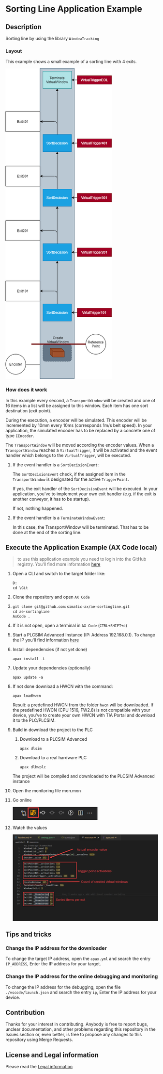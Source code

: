 # Sorting Line Application Example

## Description
Sorting line by using the library `WindowTracking` 

### Layout

This example shows a small example of a sorting line with 4 exits.

![](./doc/linelayout.png)
### How does it work

In this example every second, a `TransportWindow` will be created and one of 16 items in a list will be assigned to this window. Each item has one sort destination (exit point).

During the execution, a encoder will be simulated. This encoder will be incremented by 10mm every 10ms (corresponds 1m/s belt speed). In your application, the simulated encoder has to be replaced by a concrete one of type `IEncoder`.

The `TransportWindow` will be moved according the encoder values. When a `TransportWindow` reaches a `VirtualTrigger`, it will be activated and the event handler which belongs to the `VirtualTrigger`, will be executed.

1. If the event handler is a `SortDecisionEvent`:
    
    The `SortDecisionEvent` check, if the assigned item in the `TransportWindow` is designated for the active `TriggerPoint`.
    
    If yes, the exit handler of the `SortDecisionEvent` will be executed. In your application, you've to implement your own exit handler (e.g. if the exit is another conveyor, it has to be startup).

    If not, nothing happened. 

1. If the event handler is a `TerminateWindowEvent`: 

    In this case, the TransportWindow will be terminated. That has to be done at the end of the sorting line. 


## Execute the Application Example (AX Code local)

> to use this application example you need to login into the GitHub registry. You'll find more information [here](https://github.com/simatic-ax/.github/blob/main/doc/personalaccesstoken.md) 

1. Open a CLI and switch to the target folder like:
      ```cli
      D:
      cd \Git
      ```
1. Clone the repository and open `AX Code`

1. 
      ```
      git clone git@github.com:simatic-ax/ae-sortingline.git
      cd ae-sortingline 
      AxCode .
      ```
1. If it is not open, open a terminal in `AX Code` (`CTRL+SHIFT+ö`)
   
1. Start a PLCSIM Advanced Instance (IP: Address 192.168.0.1). To change the IP you'll find information [here](#tips-and-tricks)

1. Install dependencies (if not yet done)
   
   ```cli
   apax install -L
   ```
1. Update your dependencies (optionally)

   ```cli
   apax update -a
   ```

1. If not done download a HWCN with the command:
   
   ```cli
   apax loadhwcn
   ```

   Result: a predefined HWCN from the folder `hwcn` will be downloaded. If the predefined HWCN (CPU 1516, FW2.8) is not compatible with your device, you've to create your own HWCN with TIA Portal and download it to the PLC/PLCSIM.

1. Build in download the project to the PLC
   
   1. Download to a PLCSIM Advanced
   
         ```cli
         apax dlsim
         ```

    1. Download to a real hardware PLC

         ```cli
         apax dlhwplc
         ```

   The project will be compiled and downloaded to the PLCSIM Advanced instance
   
1. Open the monitoring file mon.mon

1. Go online

    ![](doc/goonline.png)

1. Watch the values
   
   ![](doc/mon-file.png)

## Tips and tricks

### Change the IP address for the downloader

To change the target IP address, open the `apax.yml` and search the entry `IP_ADDRESS`, Enter the IP address for your target.

### Change the IP address for the online debugging and monitoring

To change the IP address for the debugging, open the file `./vscode/launch.json` and search the entry `ip`, Enter the IP address for your device.

## Contribution

Thanks for your interest in contributing. Anybody is free to report bugs, unclear documentation, and other problems regarding this repository in the Issues section or, even better, is free to propose any changes to this repository using Merge Requests.

## License and Legal information

Please read the [Legal information](LICENSE.md)
